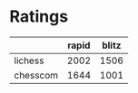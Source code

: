 # Ratings

|          | rapid | blitz |
|----------|-------|-------|
| lichess  | 2002 | 1506 |
| chesscom | 1644 | 1001 |
